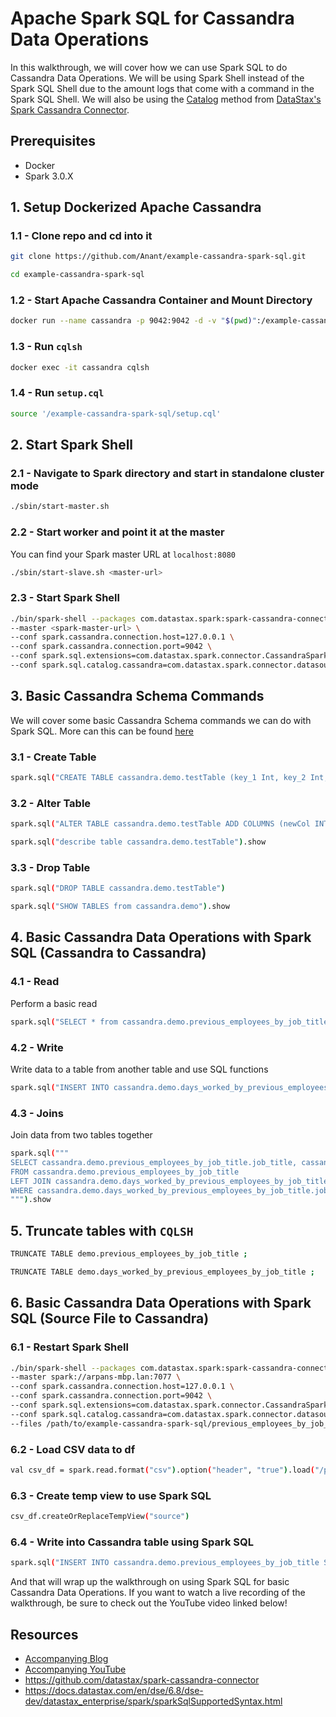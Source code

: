 # Apache Spark SQL for Cassandra Data Operations
In this walkthrough, we will cover how we can use Spark SQL to do Cassandra Data Operations. We will be using Spark Shell instead of the Spark SQL Shell due to the amount logs that come with a command in the Spark SQL Shell. We will also be using the [Catalog](https://github.com/datastax/spark-cassandra-connector/blob/6a213676caf3323333753752600b5551a69845d5/doc/1_connecting.md#configuring-catalogs-to-cassandra) method from [DataStax's Spark Cassandra Connector](https://github.com/datastax/spark-cassandra-connector). 

## Prerequisites
- Docker
- Spark 3.0.X

## 1. Setup Dockerized Apache Cassandra

### 1.1 - Clone repo and cd into it
```bash
git clone https://github.com/Anant/example-cassandra-spark-sql.git
```

```bash
cd example-cassandra-spark-sql
```

### 1.2 - Start Apache Cassandra Container and Mount Directory
```bash
docker run --name cassandra -p 9042:9042 -d -v "$(pwd)":/example-cassandra-spark-sql cassandra:latest
```

### 1.3 - Run `cqlsh`
```bash
docker exec -it cassandra cqlsh
```

### 1.4 - Run `setup.cql`
```bash
source '/example-cassandra-spark-sql/setup.cql'
```

## 2. Start Spark Shell

### 2.1 - Navigate to Spark directory and start in standalone cluster mode
```bash
./sbin/start-master.sh
```

### 2.2 - Start worker and point it at the master
You can find your Spark master URL at `localhost:8080`
```bash
./sbin/start-slave.sh <master-url>
```

### 2.3 - Start Spark Shell
```bash
./bin/spark-shell --packages com.datastax.spark:spark-cassandra-connector_2.12:3.0.0 \
--master <spark-master-url> \
--conf spark.cassandra.connection.host=127.0.0.1 \
--conf spark.cassandra.connection.port=9042 \
--conf spark.sql.extensions=com.datastax.spark.connector.CassandraSparkExtensions \
--conf spark.sql.catalog.cassandra=com.datastax.spark.connector.datasource.CassandraCatalog
```

## 3. Basic Cassandra Schema Commands
We will cover some basic Cassandra Schema commands we can do with Spark SQL. More can this can be found [here](https://github.com/datastax/spark-cassandra-connector/blob/42937e1ed01dd5aefb37fea38dbafc49ed44250e/doc/14_data_frames.md#supported-schema-commands)

### 3.1 - Create Table
```bash
spark.sql("CREATE TABLE cassandra.demo.testTable (key_1 Int, key_2 Int, key_3 Int, cc1 STRING, cc2 String, cc3 String, value String) USING cassandra PARTITIONED BY (key_1, key_2, key_3) TBLPROPERTIES (clustering_key='cc1.asc, cc2.desc, cc3.asc', compaction='{class=SizeTieredCompactionStrategy,bucket_high=1001}')")
```

### 3.2 - Alter Table
```bash
spark.sql("ALTER TABLE cassandra.demo.testTable ADD COLUMNS (newCol INT)")
```
```bash
spark.sql("describe table cassandra.demo.testTable").show
```

### 3.3 - Drop Table
```bash
spark.sql("DROP TABLE cassandra.demo.testTable")
```
```bash
spark.sql("SHOW TABLES from cassandra.demo").show
```

## 4. Basic Cassandra Data Operations with Spark SQL (Cassandra to Cassandra)

### 4.1 - Read
Perform a basic read
```bash
spark.sql("SELECT * from cassandra.demo.previous_employees_by_job_title").show
```

### 4.2 - Write
Write data to a table from another table and use SQL functions
```bash
spark.sql("INSERT INTO cassandra.demo.days_worked_by_previous_employees_by_job_title SELECT job_title, employee_id, employee_name, abs(datediff(last_day, first_day)) as number_of_days_worked from cassandra.demo.previous_employees_by_job_title")
```

### 4.3 - Joins
Join data from two tables together
```bash
spark.sql("""
SELECT cassandra.demo.previous_employees_by_job_title.job_title, cassandra.demo.previous_employees_by_job_title.employee_name, cassandra.demo.previous_employees_by_job_title.first_day, cassandra.demo.previous_employees_by_job_title.last_day, cassandra.demo.days_worked_by_previous_employees_by_job_title.number_of_days_worked 
FROM cassandra.demo.previous_employees_by_job_title 
LEFT JOIN cassandra.demo.days_worked_by_previous_employees_by_job_title ON cassandra.demo.previous_employees_by_job_title.employee_id=cassandra.demo.days_worked_by_previous_employees_by_job_title.employee_id 
WHERE cassandra.demo.days_worked_by_previous_employees_by_job_title.job_title='Dentist'
""").show
```

## 5. Truncate tables with `CQLSH`

```bash
TRUNCATE TABLE demo.previous_employees_by_job_title ; 
```
```bash
TRUNCATE TABLE demo.days_worked_by_previous_employees_by_job_title ; 
```

## 6. Basic Cassandra Data Operations with Spark SQL (Source File to Cassandra)

### 6.1 - Restart Spark Shell
```bash
./bin/spark-shell --packages com.datastax.spark:spark-cassandra-connector_2.12:3.0.0 \
--master spark://arpans-mbp.lan:7077 \
--conf spark.cassandra.connection.host=127.0.0.1 \
--conf spark.cassandra.connection.port=9042 \
--conf spark.sql.extensions=com.datastax.spark.connector.CassandraSparkExtensions \
--conf spark.sql.catalog.cassandra=com.datastax.spark.connector.datasource.CassandraCatalog \
--files /path/to/example-cassandra-spark-sql/previous_employees_by_job_title.csv 
```

### 6.2 - Load CSV data to df
```bash
val csv_df = spark.read.format("csv").option("header", "true").load("/path/to/example-cassandra-spark-sql/previous_employees_by_job_title.csv")
```

### 6.3 - Create temp view to use Spark SQL
```bash
csv_df.createOrReplaceTempView("source")
```

### 6.4 - Write into Cassandra table using Spark SQL
```bash
spark.sql("INSERT INTO cassandra.demo.previous_employees_by_job_title SELECT * from source")
```

And that will wrap up the walkthrough on using Spark SQL for basic Cassandra Data Operations. If you want to watch a live recording of the walkthrough, be sure to check out the YouTube video linked below!

## Resources
- [Accompanying Blog]()
- [Accompanying YouTube]()
- https://github.com/datastax/spark-cassandra-connector
- https://docs.datastax.com/en/dse/6.8/dse-dev/datastax_enterprise/spark/sparkSqlSupportedSyntax.html
